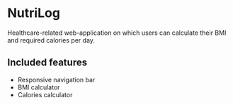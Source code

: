 # NutriLog
Healthcare-related web-application on which users can calculate their BMI and required calories per day.

## Included features
- Responsive navigation bar
- BMI calculator
- Calories calculator
